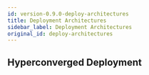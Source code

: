 ```yaml
---
id: version-0.9.0-deploy-architectures
title: Deployment Architectures
sidebar_label: Deployment Architectures
original_id: deploy-architectures
---
```


## Hyperconverged Deployment
